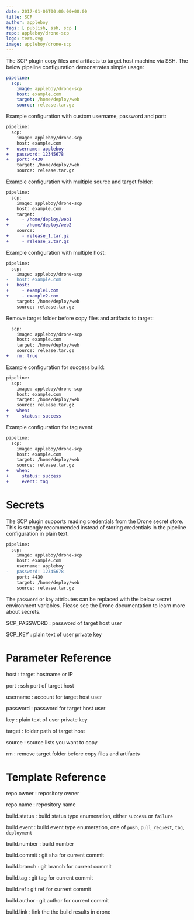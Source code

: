 ```yaml
---
date: 2017-01-06T00:00:00+00:00
title: SCP
author: appleboy
tags: [ publish, ssh, scp ]
repo: appleboy/drone-scp
logo: term.svg
image: appleboy/drone-scp
---
```


The SCP plugin copy files and artifacts to target host machine via SSH. The below pipeline configuration demonstrates simple usage:

```yaml
pipeline:
  scp:
    image: appleboy/drone-scp
    host: example.com
    target: /home/deploy/web
    source: release.tar.gz
```

Example configuration with custom username, password and port:

```diff
pipeline:
  scp:
    image: appleboy/drone-scp
    host: example.com
+   username: appleboy
+   password: 12345678
+   port: 4430
    target: /home/deploy/web
    source: release.tar.gz
```

Example configuration with multiple source and target folder:

```diff
pipeline:
  scp:
    image: appleboy/drone-scp
    host: example.com
    target: 
+     - /home/deploy/web1
+     - /home/deploy/web2
    source: 
+     - release_1.tar.gz
+     - release_2.tar.gz
```

Example configuration with multiple host:

```diff
pipeline:
  scp:
    image: appleboy/drone-scp
-   host: example.com
+   host:
+     - example1.com
+     - example2.com
    target: /home/deploy/web
    source: release.tar.gz
```

Remove target folder before copy files and artifacts to target:

```diff
  scp:
    image: appleboy/drone-scp
    host: example.com
    target: /home/deploy/web
    source: release.tar.gz
+   rm: true
```

Example configuration for success build:

```diff
pipeline:
  scp:
    image: appleboy/drone-scp
    host: example.com
    target: /home/deploy/web
    source: release.tar.gz
+   when:
+     status: success
```

Example configuration for tag event:

```diff
pipeline:
  scp:
    image: appleboy/drone-scp
    host: example.com
    target: /home/deploy/web
    source: release.tar.gz
+   when:
+     status: success
+     event: tag
```

# Secrets

The SCP plugin supports reading credentials from the Drone secret store. This is strongly recommended instead of storing credentials in the pipeline configuration in plain text.

```diff
pipeline:
  scp:
    image: appleboy/drone-scp
    host: example.com
    username: appleboy
-   password: 12345678
    port: 4430
    target: /home/deploy/web
    source: release.tar.gz
```

The `password` or `key` attributes can be replaced with the below secret environment variables. Please see the Drone documentation to learn more about secrets.

SCP_PASSWORD
: password of target host user

SCP_KEY
: plain text of user private key

# Parameter Reference

host
: target hostname or IP

port
: ssh port of target host

username
: account for target host user

password
: password for target host user

key
: plain text of user private key

target
: folder path of target host

source
: source lists you want to copy

rm
: remove target folder before copy files and artifacts

# Template Reference

repo.owner
: repository owner

repo.name
: repository name

build.status
: build status type enumeration, either `success` or `failure`

build.event
: build event type enumeration, one of `push`, `pull_request`, `tag`, `deployment`

build.number
: build number

build.commit
: git sha for current commit

build.branch
: git branch for current commit

build.tag
: git tag for current commit

build.ref
: git ref for current commit

build.author
: git author for current commit

build.link
: link the the build results in drone
